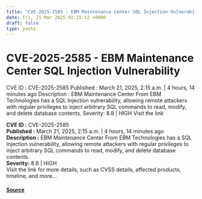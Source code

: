 ```yaml
---
title: "CVE-2025-2585 - EBM Maintenance Center SQL Injection Vulnerability"
date: Fri, 21 Mar 2025 02:15:12 +0000
draft: false
type: posts
---
```

# CVE-2025-2585 - EBM Maintenance Center SQL Injection Vulnerability





 CVE ID : CVE-2025-2585 Published : March 21, 2025, 2:15 a.m. | 4 hours, 14 minutes ago Description : EBM Maintenance Center From EBM Technologies has a SQL Injection vulnerability, allowing remote attackers with regular privileges to inject arbitrary SQL commands to read, modify, and delete database contents. Severity: 8.8 | HIGH Visit the link

**CVE ID :** CVE-2025-2585  
**Published :** March 21, 2025, 2:15 a.m. | 4 hours, 14 minutes ago  
**Description :** EBM Maintenance Center From EBM Technologies has a SQL Injection vulnerability, allowing remote attackers with regular privileges to inject arbitrary SQL commands to read, modify, and delete database contents.  
**Severity:** 8.8 | HIGH  
Visit the link for more details, such as CVSS details, affected products, timeline, and more...

#### [Source](https://cvefeed.io/vuln/detail/CVE-2025-2585)

